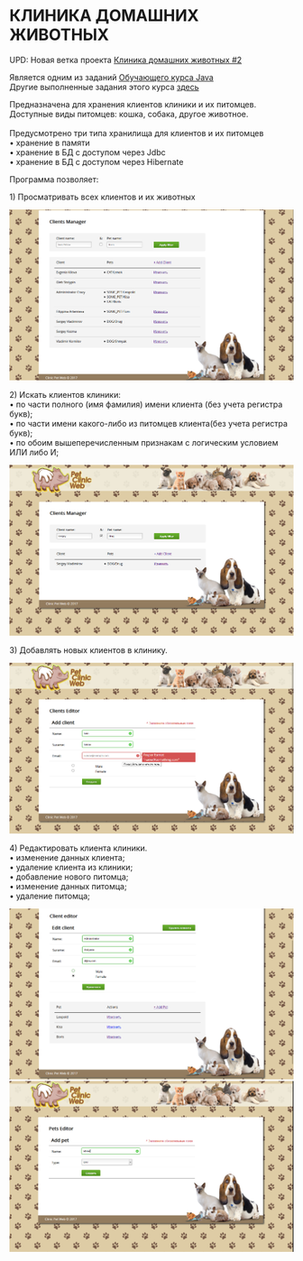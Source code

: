 # КЛИНИКА ДОМАШНИХ ЖИВОТНЫХ

UPD: Новая ветка проекта [Клиника домашних животных #2](https://www.youtube.com/playlist?list=PLW8mAQ8rFUhKFkuXDTb3PT1GKz0T-lCv6)
<br>

Является одним из заданий [Обучающего курса Java](https://www.youtube.com/playlist?list=PLW8mAQ8rFUhKFkuXDTb3PT1GKz0T-lCv6)
<br>
Другие выполненные задания этого курса [здесь](https://github.com/maks-sl/JavaLessons)

<p>Предназначена для хранения клиентов клиники и их питомцев.
<br>Доступные виды питомцев: кошка, собака, другое животное.
<br>
<br>Предусмотрено три типа хранилища для клиентов и их питомцев<br>
• хранение в памяти<br>
• хранение в БД с доступом через Jdbc<br>
• хранение в БД с доступом через Hibernate<br>

<p>Программа позволяет:</p>
<p>1) Просматривать всех клиентов и их животных</p>

![Внешний вид](demo/view.png)

<p>2) Искать клиентов клиники:
<br>• по части полного (имя фамилия) имени клиента (без учета регистра букв);
<br>• по части имени какого-либо из питомцев клиента(без учета регистра букв);
<br>• по обоим вышеперечисленным признакам с логическим условием ИЛИ либо И;

![Внешний вид](demo/search.png)

<p>3) Добавлять новых клиентов в клинику.

![Внешний вид](demo/addClient.png)

<p>4) Редактировать клиента клиники.
<br>• изменение данных клиента;
<br>• удаление клиента из клиники;
<br>• добавление нового питомца;
<br>• изменение данных питомца;
<br>• удаление питомца;

![Внешний вид](demo/clientEdit.png)
![Внешний вид](demo/addPet.png)


